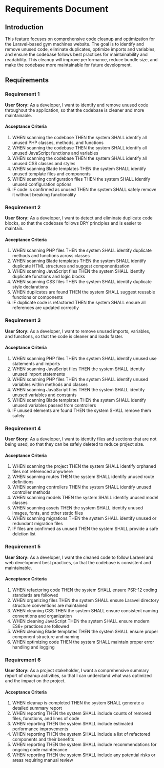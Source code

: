 # Requirements Document

## Introduction

This feature focuses on comprehensive code cleanup and optimization for the Laravel-based gym machines website. The goal is to identify and remove unused code, eliminate duplicates, optimize imports and variables, and ensure the codebase follows best practices for maintainability and readability. This cleanup will improve performance, reduce bundle size, and make the codebase more maintainable for future development.

## Requirements

### Requirement 1

**User Story:** As a developer, I want to identify and remove unused code throughout the application, so that the codebase is cleaner and more maintainable.

#### Acceptance Criteria

1. WHEN scanning the codebase THEN the system SHALL identify all unused PHP classes, methods, and functions
2. WHEN scanning the codebase THEN the system SHALL identify all unused JavaScript functions and variables
3. WHEN scanning the codebase THEN the system SHALL identify all unused CSS classes and styles
4. WHEN scanning Blade templates THEN the system SHALL identify unused template files and components
5. WHEN scanning configuration files THEN the system SHALL identify unused configuration options
6. IF code is confirmed as unused THEN the system SHALL safely remove it without breaking functionality

### Requirement 2

**User Story:** As a developer, I want to detect and eliminate duplicate code blocks, so that the codebase follows DRY principles and is easier to maintain.

#### Acceptance Criteria

1. WHEN scanning PHP files THEN the system SHALL identify duplicate methods and functions across classes
2. WHEN scanning Blade templates THEN the system SHALL identify duplicate HTML structures and suggest componentization
3. WHEN scanning JavaScript files THEN the system SHALL identify duplicate functions and logic blocks
4. WHEN scanning CSS files THEN the system SHALL identify duplicate style declarations
5. WHEN duplicates are found THEN the system SHALL suggest reusable functions or components
6. IF duplicate code is refactored THEN the system SHALL ensure all references are updated correctly

### Requirement 3

**User Story:** As a developer, I want to remove unused imports, variables, and functions, so that the code is cleaner and loads faster.

#### Acceptance Criteria

1. WHEN scanning PHP files THEN the system SHALL identify unused use statements and imports
2. WHEN scanning JavaScript files THEN the system SHALL identify unused import statements
3. WHEN scanning PHP files THEN the system SHALL identify unused variables within methods and classes
4. WHEN scanning JavaScript files THEN the system SHALL identify unused variables and constants
5. WHEN scanning Blade templates THEN the system SHALL identify unused variables passed from controllers
6. IF unused elements are found THEN the system SHALL remove them safely

### Requirement 4

**User Story:** As a developer, I want to identify files and sections that are not being used, so that they can be safely deleted to reduce project size.

#### Acceptance Criteria

1. WHEN scanning the project THEN the system SHALL identify orphaned files not referenced anywhere
2. WHEN scanning routes THEN the system SHALL identify unused route definitions
3. WHEN scanning controllers THEN the system SHALL identify unused controller methods
4. WHEN scanning models THEN the system SHALL identify unused model classes
5. WHEN scanning assets THEN the system SHALL identify unused images, fonts, and other static files
6. WHEN scanning migrations THEN the system SHALL identify unused or redundant migration files
7. IF files are confirmed as unused THEN the system SHALL provide a safe deletion list

### Requirement 5

**User Story:** As a developer, I want the cleaned code to follow Laravel and web development best practices, so that the codebase is consistent and maintainable.

#### Acceptance Criteria

1. WHEN refactoring code THEN the system SHALL ensure PSR-12 coding standards are followed
2. WHEN organizing files THEN the system SHALL ensure Laravel directory structure conventions are maintained
3. WHEN cleaning CSS THEN the system SHALL ensure consistent naming conventions and organization
4. WHEN cleaning JavaScript THEN the system SHALL ensure modern ES6+ practices are followed
5. WHEN cleaning Blade templates THEN the system SHALL ensure proper component structure and naming
6. WHEN optimizing code THEN the system SHALL maintain proper error handling and logging

### Requirement 6

**User Story:** As a project stakeholder, I want a comprehensive summary report of cleanup activities, so that I can understand what was optimized and the impact on the project.

#### Acceptance Criteria

1. WHEN cleanup is completed THEN the system SHALL generate a detailed summary report
2. WHEN reporting THEN the system SHALL include counts of removed files, functions, and lines of code
3. WHEN reporting THEN the system SHALL include estimated performance improvements
4. WHEN reporting THEN the system SHALL include a list of refactored components and their benefits
5. WHEN reporting THEN the system SHALL include recommendations for ongoing code maintenance
6. WHEN reporting THEN the system SHALL include any potential risks or areas requiring manual review